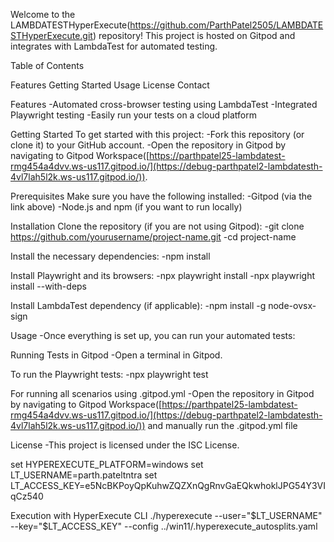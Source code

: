 Welcome to the LAMBDATESTHyperExecute(https://github.com/ParthPatel2505/LAMBDATESTHyperExecute.git) repository! This project is hosted on Gitpod and integrates with LambdaTest for automated testing.

Table of Contents

Features
Getting Started
Usage
License
Contact

Features
-Automated cross-browser testing using LambdaTest
-Integrated Playwright testing
-Easily run your tests on a cloud platform

Getting Started
To get started with this project:
-Fork this repository (or clone it) to your GitHub account.
-Open the repository in Gitpod by navigating to Gitpod Workspace([https://parthpatel25-lambdatest-rmg454a4dvv.ws-us117.gitpod.io/](https://debug-parthpatel2-lambdatesth-4vl7lah5l2k.ws-us117.gitpod.io/)).

Prerequisites
Make sure you have the following installed:
-Gitpod (via the link above)
-Node.js and npm (if you want to run locally)

Installation
Clone the repository (if you are not using Gitpod):
-git clone https://github.com/yourusername/project-name.git
-cd project-name

Install the necessary dependencies:
-npm install

Install Playwright and its browsers:
-npx playwright install
-npx playwright install --with-deps

Install LambdaTest dependency (if applicable):
-npm install -g node-ovsx-sign

Usage
-Once everything is set up, you can run your automated tests:

Running Tests in Gitpod
-Open a terminal in Gitpod.

To run the Playwright tests:
-npx playwright test


For running all scenarios using .gitpod.yml
-Open the repository in Gitpod by navigating to Gitpod Workspace([https://parthpatel25-lambdatest-rmg454a4dvv.ws-us117.gitpod.io/](https://debug-parthpatel2-lambdatesth-4vl7lah5l2k.ws-us117.gitpod.io/)) and manually run the .gitpod.yml file

License
-This project is licensed under the ISC License.

set HYPEREXECUTE_PLATFORM=windows
set LT_USERNAME=parth.pateltntra
set LT_ACCESS_KEY=e5NcBKPoyQpKuhwZQZXnQgRnvGaEQkwhoklJPG54Y3VIqCz540

Execution with HyperExecute CLI
./hyperexecute --user="$LT_USERNAME" --key="$LT_ACCESS_KEY" --config ../win11/.hyperexecute_autosplits.yaml



